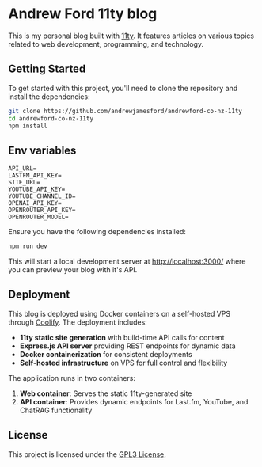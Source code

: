 # Andrew Ford 11ty blog

This is my personal blog built with [11ty](https://www.11ty.dev/). It features articles on various topics related to web development, programming, and technology.

## Getting Started

To get started with this project, you'll need to clone the repository and install the dependencies:

```bash
git clone https://github.com/andrewjamesford/andrewford-co-nz-11ty
cd andrewford-co-nz-11ty
npm install
```

## Env variables

```env
API_URL=
LASTFM_API_KEY=
SITE_URL=
YOUTUBE_API_KEY=
YOUTUBE_CHANNEL_ID=
OPENAI_API_KEY=
OPENROUTER_API_KEY=
OPENROUTER_MODEL=
```

Ensure you have the following dependencies installed:

```sh
npm run dev
```

This will start a local development server at [http://localhost:3000/](http://localhost:3000/) where you can preview your blog with it's API.

## Deployment

This blog is deployed using Docker containers on a self-hosted VPS through [Coolify](https://coolify.io/). The deployment includes:

- **11ty static site generation** with build-time API calls for content
- **Express.js API server** providing REST endpoints for dynamic data
- **Docker containerization** for consistent deployments
- **Self-hosted infrastructure** on VPS for full control and flexibility

The application runs in two containers:

1. **Web container**: Serves the static 11ty-generated site
2. **API container**: Provides dynamic endpoints for Last.fm, YouTube, and ChatRAG functionality

## License

This project is licensed under the [GPL3 License](https://github.com/andrewjamesford/andrewford-co-nz-11ty/main/LICENSE).
